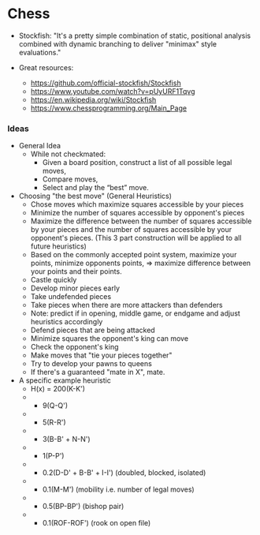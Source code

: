 # Chess

* Stockfish: "It's a pretty simple combination of static, positional analysis combined with dynamic branching to deliver "minimax" style evaluations."

* Great resources:
  * https://github.com/official-stockfish/Stockfish
  * https://www.youtube.com/watch?v=pUyURF1Tqvg
  * https://en.wikipedia.org/wiki/Stockfish
  * https://www.chessprogramming.org/Main_Page

### Ideas
* General Idea
  * While not checkmated:
	* Given a board position, construct a list of all possible legal moves,
	* Compare moves,
	* Select and play the “best” move.
* Choosing "the best move" (General Heuristics)
  * Chose moves which maximize squares accessible by your pieces
  * Minimize the number of squares accessible by opponent's pieces
  * Maximize the difference between the number of squares accessible by your pieces and the number of squares accessible by your opponent's pieces. (This 3 part construction will be applied to all future heuristics)
  * Based on the commonly accepted point system, maximize your points, minimize opponents points, => maximize difference between your points and their points.
  * Castle quickly
  * Develop minor pieces early
  * Take undefended pieces
  * Take pieces when there are more attackers than defenders
  * Note: predict if in opening, middle game, or endgame and adjust heuristics accordingly
  * Defend pieces that are being attacked
  * Minimize squares the opponent's king can move
  * Check the opponent's king
  * Make moves that "tie your pieces together"
  * Try to develop your pawns to queens
  * If there's a guaranteed "mate in X", mate.
* A specific example heuristic
  * H(x) = 200(K-K')
  * + 9(Q-Q')
  * + 5(R-R')
  * + 3(B-B' + N-N')
  * + 1(P-P')
  * - 0.2(D-D' + B-B' + I-I') (doubled, blocked, isolated)
  * + 0.1(M-M') (mobility i.e. number of legal moves)
  * + 0.5(BP-BP') (bishop pair)
  * + 0.1(ROF-ROF') (rook on open file)
